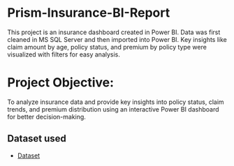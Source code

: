 # Prism-Insurance-BI-Report
This project is an insurance dashboard created in Power BI. Data was first cleaned in MS SQL Server and then imported into Power BI. Key insights like claim amount by age, policy status, and premium by policy type were visualized with filters for easy analysis.

# Project Objective:
To analyze insurance data and provide key insights into policy status, claim trends, and premium distribution using an interactive Power BI dashboard for better decision-making.

## Dataset used
- <a href="https://github.com/kunalkadu2001/Prism-Insurance-BI-Report/blob/main/InsuranceData.csv"> Dataset</a>
